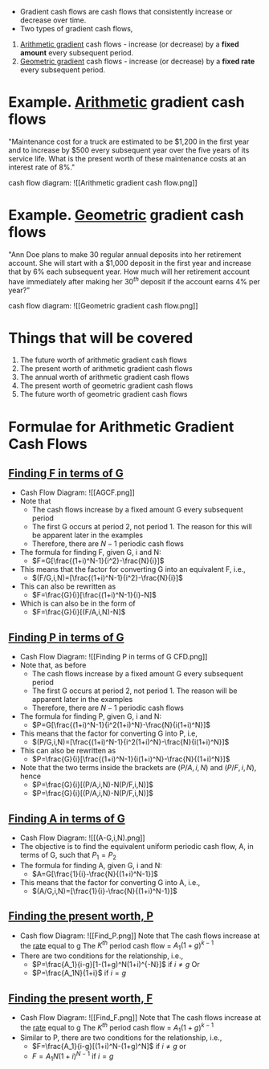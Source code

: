 - Gradient cash flows are cash flows that consistently increase or decrease over time.
- Two types of gradient cash flows,
1. <u>Arithmetic gradient</u> cash flows - increase (or decrease) by a **fixed amount** every subsequent period.
2. <u>Geometric gradient</u> cash flows - increase (or decrease) by a **fixed rate** every subsequent period.
# Example. <u>Arithmetic</u> gradient cash flows
"Maintenance cost for a truck are estimated to be \$1,200 in the first year and to increase by \$500 every subsequent year over the five years of its service life. What is the present worth of these maintenance costs at an interest rate of 8%."

cash flow diagram:
![[Arithmetic gradient cash flow.png]]
# Example. <u>Geometric</u> gradient cash flows
"Ann Doe plans to make 30 regular annual deposits into her retirement account. She will start with a \$1,000 deposit in the first year and increase that by 6% each subsequent year. How much will her retirement account have immediately after making her $30^{th}$ deposit if the account earns 4% per year?"

cash flow diagram:
![[Geometric gradient cash flow.png]]
# Things that will be covered
1. The future worth of arithmetic gradient cash flows
2. The present worth of arithmetic gradient cash flows
3. The annual worth of arithmetic gradient cash flows
4. The present worth of geometric gradient cash flows
5. The future worth of geometric gradient cash flows

# Formulae for Arithmetic Gradient Cash Flows
## <u>Finding F in terms of G</u>
- Cash Flow Diagram:
![[AGCF.png]]
- Note that
	- The cash flows increase by a fixed amount G every subsequent period
	- The first G occurs at period 2, not period 1. The reason for this will be apparent later in the examples
	- Therefore, there are $N-1$ periodic cash flows
- The formula for finding F, given G, i and N:
	- $F=G[\frac{(1+i)^N-1}{i^2}-\frac{N}{i}]$
- This means that the factor for converting G into an equivalent F, i.e.,
	- $(F/G,i,N)=[\frac{(1+i)^N-1}{i^2}-\frac{N}{i}]$
- This can also be rewritten as
	- $F=\frac{G}{i}[\frac{(1+i)^N-1}{i}-N]$
- Which is can also be in the form of
	- $F=\frac{G}{i}[(F/A,i,N)-N]$

## <u>Finding P in terms of G</u>
- Cash Flow Diagram:
![[Finding P in terms of G CFD.png]]
- Note that, as before
	- The cash flows increase by a fixed amount G every subsequent period
	- The first G occurs at period 2, not period 1. The reason will be apparent later in the examples
	- Therefore, there are $N-1$ periodic cash flows
- The formula for finding P, given G, i and N:
	- $P=G[\frac{(1+i)^N-1}{i^2(1+i)^N}-\frac{N}{i(1+i)^N}]$
- This means that the factor for converting G into P, i.e,
	- $(P/G,i,N)=[\frac{(1+i)^N-1}{i^2(1+i)^N}-\frac{N}{i(1+i)^N}]$
- This can also be rewritten as
	- $P=\frac{G}{i}[\frac{(1+i)^N-1}{i(1+i)^N}-\frac{N}{(1+i)^N}]$
- Note that the two terms inside the brackets are $(P/A,i,N)$ and $(P/F,i,N)$, hence
	- $P=\frac{G}{i}[(P/A,i,N)-N(P/F,i,N)]$
	- $P=\frac{G}{i}[(P/A,i,N)-N(P/F,i,N)]$

## <u>Finding A in terms of G</u>
- Cash Flow Diagram:
 ![[(A-G,i,N).png]]
 - The objective is to find the equivalent uniform periodic cash flow, A, in terms of G, such that $P_1=P_2$
 - The formula for finding A, given G, i and N:
	 - $A=G[\frac{1}{i}-\frac{N}{(1+i)^N-1}]$
- This means that the factor for converting G into A, i.e.,
	- $(A/G,i,N)=[\frac{1}{i}-\frac{N}{(1+i)^N-1}]$

## <u>Finding the present worth, P</u>
- Cash flow Diagram:
 ![[Find_P.png]]
 Note that
	 The cash flows increase at the <u>rate</u> equal to g
	 The $K^{th}$ period cash flow = $A_1(1+g)^{k-1}$
- There are two conditions for the relationship, i.e.,
	- $P=\frac{A_1}{i-g}[1-(1+g)^N(1+i)^{-N}]$ if $i\ne g$
	Or
	- $P=\frac{A_1N}{1+i}$ if $i=g$

## <u>Finding the present worth, F</u>
- Cash Flow Diagram:
![[Find_F.png]]
Note that
	The cash flows increase at the <u>rate</u> equal to g
	 The $K^{th}$ period cash flow = $A_1(1+g)^{k-1}$
- Similar to P, there are two conditions for the relationship, i.e.,
	- $F=\frac{A_1}{i-g}[(1+i)^N-(1+g)^N]$ if $i\ne g$
	or
	- $F=A_1N(1+i)^{N-1}$ if $i=g$